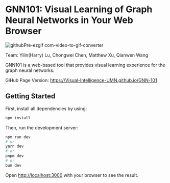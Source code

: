 # GNN101: Visual Learning of Graph Neural Networks in Your Web Browser 

![githubPre-ezgif com-video-to-gif-converter](https://github.com/user-attachments/assets/799cc2e1-7443-4d53-ac89-f1d62ed813df)

Team: Yilin(Harry) Lu, Chongwei Chen, Matthew Xu, Qianwen Wang

GNN101 is a web-based tool that provides visual learning experience for the graph neural networks. 

GiHub Page Version: https://Visual-Intelligence-UMN.github.io/GNN-101

## Getting Started

First, install all dependencies by using: 

```bash
npm install
```

Then, run the development server:

```bash
npm run dev
# or
yarn dev
# or
pnpm dev
# or
bun dev
```

Open [http://localhost:3000](http://localhost:3000) with your browser to see the result.
